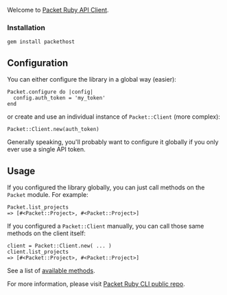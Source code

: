 <!-- <meta>
{
    "title":"Ruby",
    "slug":"ruby",
    "description":"An official Ruby client for the Packet API",
    "author":"Zalkar Ziiaidin",
    "github":"zalkar-z",
    "date": "2019/12/11",
    "tag":["Ruby", "CLI"]
}
</meta> -->

Welcome to [Packet Ruby API Client](https://github.com/packethost/packet-rb).

### Installation

```
gem install packethost
```

## Configuration

You can either configure the library in a global way (easier):

```
Packet.configure do |config|
  config.auth_token = 'my_token'
end
```

or create and use an individual instance of `Packet::Client` (more complex):

```
Packet::Client.new(auth_token)
```

Generally speaking, you'll probably want to configure it globally if you only ever use a single API token.

## Usage

If you configured the library globally, you can just call methods on the `Packet` module. For example:

```
Packet.list_projects
=> [#<Packet::Project>, #<Packet::Project>]
```

If you configured a `Packet::Client` manually, you can call those same methods on the client itself:

```
client = Packet::Client.new( ... )
client.list_projects
=> [#<Packet::Project>, #<Packet::Project>]
```

See a list of [available methods](https://github.com/packethost/packet-rb/tree/master/lib/packet/client).

For more information, please visit [Packet Ruby CLI public repo](https://github.com/packethost/packet-rb).

